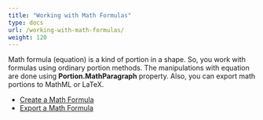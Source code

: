 ```yaml
---
title: "Working with Math Formulas"
type: docs
url: /working-with-math-formulas/
weight: 120
---
```


Math formula (equation) is a kind of portion in a shape. So, you work with formulas using ordinary portion methods. The manipulations with equation are done using **Portion.MathParagraph** property. Also, you can export math portions to MathML or LaTeX.

- [Create a Math Formula](/slides/create-a-math-formula/)
- [Export a Math Formula](/slides/export-a-math-formula/)

